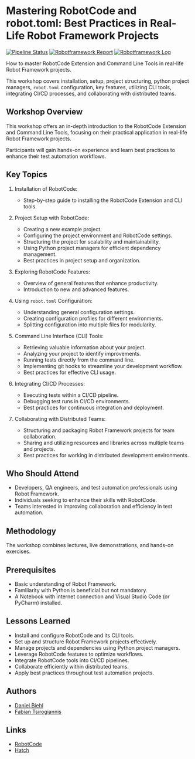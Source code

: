 # Mastering RobotCode and robot.toml: Best Practices in Real-Life Robot Framework Projects

[![Pipeline Status](https://github.com/robotcodedev/rbcn25-mastering-robotcode/actions/workflows/run_tests.yml/badge.svg)](https://github.com/robotcodedev/rbcn25-mastering-robotcode/actions/workflows/run_tests.yml)
[![Robotframework Report](https://img.shields.io/badge/Robotframework%20Report-00C0B5)](https://robotcodedev.github.io/rbcn25-mastering-robotcode/public/reports/report.html)
[![Robotframework Log](https://img.shields.io/badge/Robotframework%20Log-00C0B5)](https://robotcodedev.github.io/rbcn25-mastering-robotcode/public/reports/log.html)

How to master RobotCode Extension and Command Line Tools in real-life Robot Framework projects.

This workshop covers installation, setup, project structuring, python project managers, `robot.toml` configuration, key features, utilizing CLI tools, integrating CI/CD processes, and collaborating with distributed teams.

## Workshop Overview

This workshop offers an in-depth introduction to the RobotCode Extension and Command Line Tools, focusing on their practical application in real-life Robot Framework projects.

Participants will gain hands-on experience and learn best practices to enhance their test automation workflows.

## Key Topics

1. Installation of RobotCode:
   - Step-by-step guide to installing the RobotCode Extension and CLI tools.

2. Project Setup with RobotCode:
   - Creating a new example project.
   - Configuring the project environment and RobotCode settings.
   - Structuring the project for scalability and maintainability.
   - Using Python project managers for efficient dependency management.
   - Best practices in project setup and organization.

3. Exploring RobotCode Features:
   - Overview of general features that enhance productivity.
   - Introduction to new and advanced features.

4. Using `robot.toml` Configuration:
   - Understanding general configuration settings.
   - Creating configuration profiles for different environments.
   - Splitting configuration into multiple files for modularity.

5. Command Line Interface (CLI) Tools:
   - Retrieving valuable information about your project.
   - Analyzing your project to identify improvements.
   - Running tests directly from the command line.
   - Implementing git hooks to streamline your development workflow.
   - Best practices for effective CLI usage.

6. Integrating CI/CD Processes:
   - Executing tests within a CI/CD pipeline.
   - Debugging test runs in CI/CD environments.
   - Best practices for continuous integration and deployment.

7. Collaborating with Distributed Teams:
   - Structuring and packaging Robot Framework projects for team collaboration.
   - Sharing and utilizing resources and libraries across multiple teams and projects.
   - Best practices for working in distributed development environments.

## Who Should Attend

- Developers, QA engineers, and test automation professionals using Robot Framework.
- Individuals seeking to enhance their skills with RobotCode.
- Teams interested in improving collaboration and efficiency in test automation.

## Methodology

The workshop combines lectures, live demonstrations, and hands-on exercises. 

## Prerequisites

- Basic understanding of Robot Framework.
- Familiarity with Python is beneficial but not mandatory.
- A Notebook with internet connection and Visual Studio Code (or PyCharm) installed.

## Lessons Learned

- Install and configure RobotCode and its CLI tools.
- Set up and structure Robot Framework projects effectively.
- Manage projects and dependencies using Python project managers.
- Leverage RobotCode features to optimize workflows.
- Integrate RobotCode tools into CI/CD pipelines.
- Collaborate efficiently within distributed teams.
- Apply best practices throughout test automation projects.

## Authors

- [Daniel Biehl](https://github.com/d-biehl)
- [Fabian Tsirogiannis](https://github.com/febb0e)

## Links

- [RobotCode](https://github.com/robotcodedev/robotcode)
- [Hatch](https://hatch.pypa.io/latest/)
